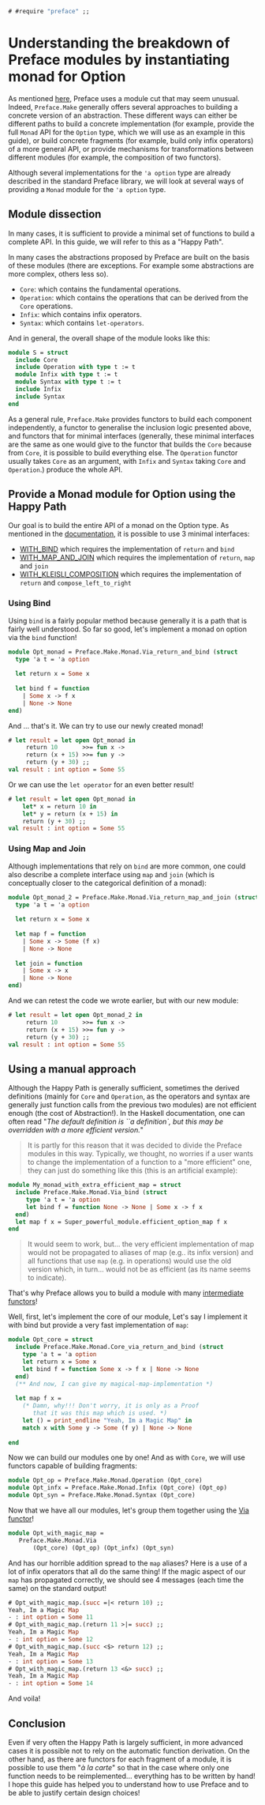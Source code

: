 ```ocaml
# #require "preface" ;;
```

# Understanding the breakdown of Preface modules by instantiating monad for Option

As mentioned
[here](https://github.com/xvw/preface#some-design-choices), Preface
uses a module cut that may seem unusual. Indeed, `Preface.Make`
generally offers several approaches to building a concrete version of
an abstraction. These different ways can either be different paths to
build a concrete implementation (for example, provide the full
`Monad` API for the `Option` type, which we will use as an example in
this guide), or build concrete fragments (for example, build only
infix operators) of a more general API, or provide mechanisms for
transformations between different modules (for example, the
composition of two functors).

Although several implementations for the `'a option` type are already
described in the standard Preface library, we will look at several
ways of providing a `Monad` module for the `'a option` type.

## Module dissection

In many cases, it is sufficient to provide a minimal set of functions
to build a complete API. In this guide, we will refer to this as a
"Happy Path".

In many cases the abstractions proposed by Preface are built on the
basis of these modules (there are exceptions. For example some
abstractions are more complex, others less so).

- `Core`: which contains the fundamental operations.
- `Operation`: which contains the operations that can be derived from
  the `Core` operations.
- `Infix`: which contains infix operators.
- `Syntax`: which contains `let-operators`.

And in general, the overall shape of the module looks like this:

```ocaml non-deterministic=command
module S = struct 
  include Core
  include Operation with type t := t
  module Infix with type t := t
  module Syntax with type t := t
  include Infix
  include Syntax
end
```

As a general rule, `Preface.Make` provides functors to build each
component independently, a functor to generalise the inclusion logic
presented above, and functors that for minimal interfaces (generally,
these minimal interfaces are the same as one would give to the functor
that builds the `Core` because from `Core`, it is possible to build
everything else. The `Operation` functor usually takes `Core` as an
argument, with `Infix` and `Syntax` taking `Core` and `Operation`.)
produce the whole API.


## Provide a Monad module for Option using the Happy Path

Our goal is to build the entire API of a monad on the Option type. As
mentioned in the
[documentation](https://ocaml-preface.github.io/preface/Preface_specs/Monad/index.html#minimal-definition),
it is possible to use 3 minimal interfaces:

- [WITH_BIND](https://ocaml-preface.github.io/preface/Preface_specs/Monad/module-type-WITH_BIND/index.html)
  which requires the implementation of `return` and `bind`
- [WITH_MAP_AND_JOIN](https://ocaml-preface.github.io/preface/Preface_specs/Monad/module-type-WITH_MAP_AND_JOIN/index.html)
  which requires the implementation of `return`, `map` and `join`
- [WITH_KLEISLI_COMPOSITION](https://ocaml-preface.github.io/preface/Preface_specs/Monad/module-type-WITH_KLEISLI_COMPOSITION/index.html)
  which requires the implementation of `return` and `compose_left_to_right`

### Using Bind

Using `bind` is a fairly popular method because generally it is a path
that is fairly well understood. So far so good, let's implement a
monad on option via the `bind` function!

```ocaml
module Opt_monad = Preface.Make.Monad.Via_return_and_bind (struct 
  type 'a t = 'a option 
  
  let return x = Some x
  
  let bind f = function 
    | Some x -> f x 
    | None -> None
end)
```

And ... that's it. We can try to use our newly created monad!

```ocaml
# let result = let open Opt_monad in
     return 10       >>= fun x -> 
     return (x + 15) >>= fun y -> 
     return (y + 30) ;;
val result : int option = Some 55
```

Or we can use the `let operator` for an even better result!

```ocaml
# let result = let open Opt_monad in 
    let* x = return 10 in 
    let* y = return (x + 15) in 
    return (y + 30) ;;
val result : int option = Some 55
```

### Using Map and Join

Although implementations that rely on `bind` are more common, one
could also describe a complete interface using `map` and `join` (which
is conceptually closer to the categorical definition of a monad):

```ocaml
module Opt_monad_2 = Preface.Make.Monad.Via_return_map_and_join (struct 
  type 'a t = 'a option 
  
  let return x = Some x
  
  let map f = function 
    | Some x -> Some (f x)
    | None -> None
    
  let join = function 
    | Some x -> x 
    | None -> None
end)
```

And we can retest the code we wrote earlier, but with our new module:

```ocaml
# let result = let open Opt_monad_2 in
     return 10       >>= fun x -> 
     return (x + 15) >>= fun y -> 
     return (y + 30) ;;
val result : int option = Some 55
```

## Using a manual approach

Although the Happy Path is generally sufficient, sometimes the derived
definitions (mainly for `Core` and `Operation`, as the operators and
syntax are generally just function calls from the previous two
modules) are not efficient enough (the cost of Abstraction!).  In the
Haskell documentation, one can often read "*The default definition is
``a definition`, but this may be overridden with a more efficient
version.*" 

> It is partly for this reason that it was decided to divide the
> Preface modules in this way. Typically, we thought, no worries if a
> user wants to change the implementation of a function to a "more
> efficient" one, they can just do something like this (this is an
> artificial example):

```ocaml non-deterministic=command
module My_monad_with_extra_efficient_map = struct 
  include Preface.Make.Monad.Via_bind (struct 
     type 'a t = 'a option 
     let bind f = function None -> None | Some x -> f x
  end)
  let map f x = Super_powerful_module.efficient_option_map f x
end
```

> It would seem to work, but... the very efficient implementation of
> map would not be propagated to aliases of map (e.g.. its infix
> version) and all functions that use `map` (e.g. in operations) would
> use the old version which, in turn... would not be as efficient (as
> its name seems to indicate).

That's why Preface allows you to build a module with many
[intermediate
functors](https://ocaml-preface.github.io/preface/Preface_make/Monad/index.html#manual-construction)!

Well, first, let's implement the core of our module, Let's say I
implement it with bind but provide a very fast implementation of
`map`:

```ocaml
module Opt_core = struct
  include Preface.Make.Monad.Core_via_return_and_bind (struct 
    type 'a t = 'a option 
    let return x = Some x
    let bind f = function Some x -> f x | None -> None
  end)
  (** And now, I can give my magical-map-implementation *)
  
  let map f x = 
    (* Damn, why!!! Don't worry, it is only as a Proof
       that it was this map which is used. *)
    let () = print_endline "Yeah, Im a Magic Map" in 
    match x with Some y -> Some (f y) | None -> None
    
end
```

Now we can build our modules one by one! And as with `Core`, we will
use functors capable of building fragments:

```ocaml
module Opt_op = Preface.Make.Monad.Operation (Opt_core)
module Opt_infx = Preface.Make.Monad.Infix (Opt_core) (Opt_op)
module Opt_syn = Preface.Make.Monad.Syntax (Opt_core)
```

Now that we have all our modules, let's group them together using the
[Via
functor](https://ocaml-preface.github.io/preface/Preface_make/Monad/Via/index.html)!

```ocaml
module Opt_with_magic_map = 
   Preface.Make.Monad.Via 
       (Opt_core) (Opt_op) (Opt_infx) (Opt_syn)
```

And has our horrible addition spread to the `map` aliases? Here is a
use of a lot of infix operators that all do the same thing! If the
magic aspect of our `map` has propagated correctly, we should see 4
messages (each time the same) on the standard output!

```ocaml
# Opt_with_magic_map.(succ =|< return 10) ;;
Yeah, Im a Magic Map
- : int option = Some 11
# Opt_with_magic_map.(return 11 >|= succ) ;;
Yeah, Im a Magic Map
- : int option = Some 12
# Opt_with_magic_map.(succ <$> return 12) ;;
Yeah, Im a Magic Map
- : int option = Some 13
# Opt_with_magic_map.(return 13 <&> succ) ;;
Yeah, Im a Magic Map
- : int option = Some 14
```

And voila!

## Conclusion

Even if very often the Happy Path is largely sufficient, in more
advanced cases it is possible not to rely on the automatic function
derivation. On the other hand, as there are functors for each fragment
of a module, it is possible to use them "*à la carte*" so that in the
case where only one function needs to be reimplemented... everything
has to be written by hand! I hope this guide has helped you to
understand how to use Preface and to be able to justify certain design
choices!
